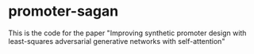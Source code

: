 # promoter-sagan
This is the code for the paper "Improving synthetic promoter design with least-squares adversarial generative networks with self-attention"
